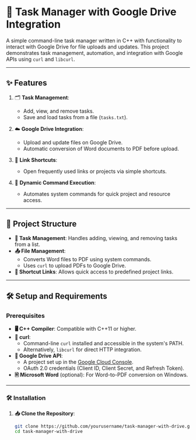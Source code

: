 # 📝 Task Manager with Google Drive Integration

A simple command-line task manager written in C++ with functionality to interact with Google Drive for file uploads and updates. This project demonstrates task management, automation, and integration with Google APIs using `curl` and `libcurl`.

---

## ✨ Features

1. 🗂️ **Task Management**:

   - Add, view, and remove tasks.
   - Save and load tasks from a file (`tasks.txt`).

2. ☁️ **Google Drive Integration**:

   - Upload and update files on Google Drive.
   - Automatic conversion of Word documents to PDF before upload.

3. 🔗 **Link Shortcuts**:

   - Open frequently used links or projects via simple shortcuts.

4. 🚀 **Dynamic Command Execution**:
   - Automates system commands for quick project and resource access.

---

## 📂 Project Structure

- **📝 Task Management**: Handles adding, viewing, and removing tasks from a list.
- **📤 File Management**:
  - Converts Word files to PDF using system commands.
  - Uses `curl` to upload PDFs to Google Drive.
- **🔗 Shortcut Links**: Allows quick access to predefined project links.

---

## 🛠️ Setup and Requirements

### Prerequisites

- **🖥️ C++ Compiler**: Compatible with C++11 or higher.
- **🔗 curl**:
  - Command-line `curl` installed and accessible in the system's PATH.
  - Alternatively, `libcurl` for direct HTTP integration.
- **📄 Google Drive API**:
  - A project set up in the [Google Cloud Console](https://console.cloud.google.com/).
  - OAuth 2.0 credentials (Client ID, Client Secret, and Refresh Token).
- **🖹 Microsoft Word** (optional): For Word-to-PDF conversion on Windows.

---

### 🛠️ Installation

1. **📥 Clone the Repository**:
   ```bash
   git clone https://github.com/yourusername/task-manager-with-drive.git
   cd task-manager-with-drive
   ```
